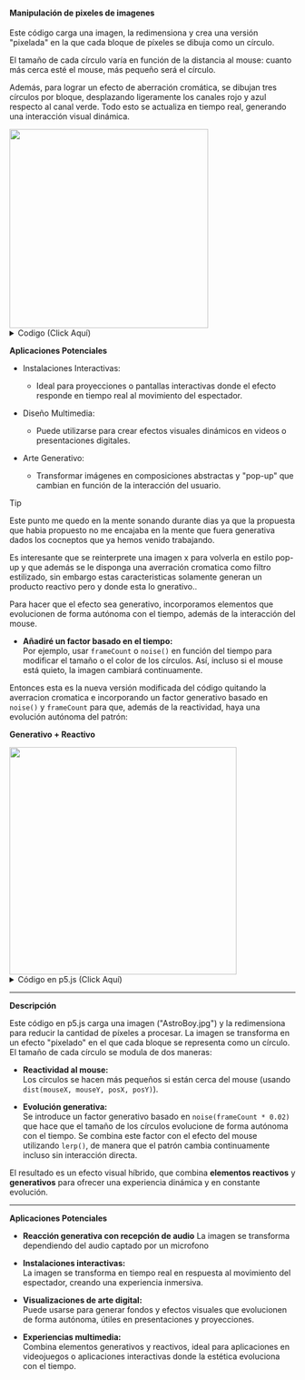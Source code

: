 #### Manipulación de pixeles de imagenes

Este código carga una imagen, la redimensiona y crea una versión "pixelada" en la que cada bloque de píxeles se dibuja como un círculo. 

El tamaño de cada círculo varía en función de la distancia al mouse: cuanto más cerca esté el mouse, más pequeño será el círculo. 

Además, para lograr un efecto de aberración cromática, se dibujan tres círculos por bloque, desplazando ligeramente los canales rojo y azul respecto al canal verde. Todo esto se actualiza en tiempo real, generando una interacción visual dinámica.

<img src="https://github.com/user-attachments/assets/153fb2b3-24fe-40e1-a219-ef0765168c32" width="350">

<details>

  <summary>Codigo (Click Aquí)</summary>

  ```js
  let img;
  let blockSize = 10; // Tamaño base de cada bloque de píxeles
  
  function preload() {
    // Asegúrate de tener la imagen en la carpeta junto a los otros scripts o dentro de la carpeta "data" para mantener el orden y usar el nombre correcto.
    img = loadImage('AstroBoy.jpg');
  }
  
  function setup() {
    createCanvas(800, 600);
    pixelDensity(1);         // Reduce la densidad de píxeles para mejorar el rendimiento en pantallas de alta resolución
    img.resize(400, 0);       // Reducir la resolución de la imagen para procesar menos píxeles
    // Elimina noLoop() para actualizar en tiempo real
  }
  
  function draw() {
    background(255);
    
    // Calcular la escala para adaptar la imagen al canvas
    let scaleX = width / img.width;
    let scaleY = height / img.height;
    
    // Parámetros para la modulación del tamaño basado en la distancia al mouse
    let influenceRadius = 100; // Radio de influencia (en píxeles)
    let minScale = 0.2;        // Escala mínima (20% del tamaño base) cuando el mouse está muy cerca
    
    // Recorremos la imagen en pasos de blockSize
    for (let y = 0; y < img.height; y += blockSize) {
      for (let x = 0; x < img.width; x += blockSize) {
        
        // Obtener el color del píxel de la imagen
        let c = img.get(x, y);
        let r = red(c);
        let g = green(c);
        let b = blue(c);
        
        // Calcular la posición en el canvas
        let posX = x * scaleX;
        let posY = y * scaleY;
        
        // Calcular la distancia entre el mouse y el centro del "pixel"
        let d = dist(mouseX, mouseY, posX, posY);
        
        // Mapear la distancia a un factor de escala
        let factor = map(d, 0, influenceRadius, minScale, 1, true);
        let effectiveSize = blockSize * scaleX * factor;
        
        noStroke();
        
        // Dibujar canal verde en la posición original (base)
        fill(0, g, 0, 200);
        ellipse(posX, posY, effectiveSize, effectiveSize);
        
        // Dibujar canal rojo desplazado a la izquierda para aberración cromática
        fill(r, 0, 0, 150);
        ellipse(posX - 2, posY, effectiveSize, effectiveSize);
        
        // Dibujar canal azul desplazado a la derecha
        fill(0, 0, b, 150);
        ellipse(posX + 2, posY, effectiveSize, effectiveSize);
      }
    }
  }

  ```

  
</details>

**Aplicaciones Potenciales**

- Instalaciones Interactivas:
    - Ideal para proyecciones o pantallas interactivas donde el efecto responde en tiempo real al movimiento del espectador.

- Diseño Multimedia:
    - Puede utilizarse para crear efectos visuales dinámicos en videos o presentaciones digitales.

- Arte Generativo:
    - Transformar imágenes en composiciones abstractas y "pop-up" que cambian en función de la interacción del usuario.
 
> [!TIP]
> Este punto me quedo en la mente sonando durante dias ya que la propuesta que habia propuesto no me encajaba en la mente que fuera generativa dados los cocneptos que ya hemos venido trabajando.
>
> Es interesante que se reinterprete una imagen x para volverla en estilo pop-up y que además se le disponga una averración cromatica como filtro estilizado, sin embargo estas caracteristicas solamente generan un producto reactivo pero y donde esta lo gnerativo..

Para hacer que el efecto sea generativo, incorporamos elementos que evolucionen de forma autónoma con el tiempo, además de la interacción del mouse.

- **Añadiré un factor basado en el tiempo:**  
  Por ejemplo, usar `frameCount` o `noise()` en función del tiempo para modificar el tamaño o el color de los círculos. Así, incluso si el mouse está quieto, la imagen cambiará continuamente.

Entonces esta es la nueva versión modificada del código quitando la averracion cromatica e incorporando un factor generativo basado en `noise()` y `frameCount` para que, además de la reactividad, haya una evolución autónoma del patrón:

**Generativo + Reactivo**

<img src="" width="400">

<details>
  
<summary>Código en p5.js (Click Aquí)</summary>
  
```javascript
let img;
let blockSize = 10; // Tamaño base de cada bloque de píxeles

function preload() {
  // Asegúrate de tener la imagen en la carpeta "data" o en el mismo directorio
  img = loadImage('data/AstroBoy.jpg');
}

function setup() {
  createCanvas(800, 600);
  pixelDensity(1);         // Reduce la densidad para mejorar el rendimiento en pantallas de alta resolución
  img.resize(400, 0);       // Reducir la resolución de la imagen para procesar menos píxeles
  frameRate(30);
}

function draw() {
  background(255);
  
  // Calcular la escala para adaptar la imagen redimensionada al canvas
  let scaleX = width / img.width;
  let scaleY = height / img.height;
  
  // Parámetros para la modulación del tamaño basado en la distancia al mouse y el tiempo
  let influenceRadius = 100; // Radio de influencia (en píxeles)
  let minScale = 0.2;        // Escala mínima (20% del tamaño base) cuando el mouse está muy cerca
  
  // Factor generativo que evoluciona con el tiempo usando noise
  let timeFactor = noise(frameCount * 0.02);
  
  // Recorremos la imagen en pasos de blockSize
  for (let y = 0; y < img.height; y += blockSize) {
    for (let x = 0; x < img.width; x += blockSize) {
      
      // Obtener el color del píxel de la imagen
      let c = img.get(x, y);
      
      // Calcular la posición en el canvas
      let posX = x * scaleX;
      let posY = y * scaleY;
      
      // Calcular la distancia entre el mouse y el centro del "pixel"
      let d = dist(mouseX, mouseY, posX, posY);
      
      // Mapear la distancia a un factor de escala basado en el mouse
      let mouseFactor = map(d, 0, influenceRadius, minScale, 1, true);
      
      // Combinar el factor del mouse con un factor generativo basado en el tiempo y noise
      let factor = lerp(mouseFactor, 1 - timeFactor, 0.5);
      let effectiveSize = blockSize * scaleX * factor;
      
      noStroke();
      fill(c, 200);
      ellipse(posX, posY, effectiveSize, effectiveSize);
    }
  }
}
```

</details>

---

**Descripción**

Este código en p5.js carga una imagen ("AstroBoy.jpg") y la redimensiona para reducir la cantidad de píxeles a procesar. La imagen se transforma en un efecto "pixelado" en el que cada bloque se representa como un círculo. El tamaño de cada círculo se modula de dos maneras:

- **Reactividad al mouse:**  
  Los círculos se hacen más pequeños si están cerca del mouse (usando `dist(mouseX, mouseY, posX, posY)`).

- **Evolución generativa:**  
  Se introduce un factor generativo basado en `noise(frameCount * 0.02)` que hace que el tamaño de los círculos evolucione de forma autónoma con el tiempo. Se combina este factor con el efecto del mouse utilizando `lerp()`, de manera que el patrón cambia continuamente incluso sin interacción directa.

El resultado es un efecto visual híbrido, que combina **elementos reactivos** y **generativos** para ofrecer una experiencia dinámica y en constante evolución.

---

**Aplicaciones Potenciales**

- **Reacción generativa con recepción de audio**
  La imagen se transforma dependiendo del audio captado por un microfono

- **Instalaciones interactivas:**  
  La imagen se transforma en tiempo real en respuesta al movimiento del espectador, creando una experiencia inmersiva.

- **Visualizaciones de arte digital:**  
  Puede usarse para generar fondos y efectos visuales que evolucionen de forma autónoma, útiles en presentaciones y proyecciones.

- **Experiencias multimedia:**  
  Combina elementos generativos y reactivos, ideal para aplicaciones en videojuegos o aplicaciones interactivas donde la estética evoluciona con el tiempo.

